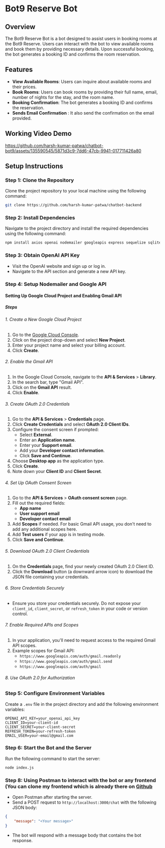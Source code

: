 # Bot9 Reserve Bot

## Overview
The Bot9 Reserve Bot is a bot designed to assist users in booking rooms at the Bot9 Reserve. Users can interact with the bot to view available rooms and book them by providing necessary details. Upon successful booking, the bot generates a booking ID and confirms the room reservation.

## Features
- **View Available Rooms**: Users can inquire about available rooms and their prices.
- **Book Rooms**: Users can book rooms by providing their full name, email, number of nights for the stay, and the room name.
- **Booking Confirmation**: The bot generates a booking ID and confirms the reservation.
- **Sends Email Confirmation** : It also send the confirmation on the email provided.

## Working Video Demo


https://github.com/harsh-kumar-patwa/chatbot-bot9/assets/135590545/5871d3c9-7dd6-47cb-9941-017711426a80




## Setup Instructions

### Step 1: Clone the Repository
Clone the project repository to your local machine using the following command:
```bash
git clone https://github.com/harsh-kumar-patwa/chatbot-backend
```

### Step 2: Install Dependencies
Navigate to the project directory and install the required dependencies using the following command:
```bash
npm install axios openai nodemailer googleapis express sequelize sqlite3 
```

### Step 3: Obtain OpenAI API Key
- Visit the OpenAI website and sign up or log in.
- Navigate to the API section and generate a new API key.
  

### Step 4: Setup Nodemailer and Google API
  #### Setting Up Google Cloud Project and Enabling Gmail API

  ##### Steps

###### 1. Create a New Google Cloud Project

1. Go to the [Google Cloud Console](https://console.cloud.google.com/).
2. Click on the project drop-down and select **New Project**.
3. Enter your project name and select your billing account.
4. Click **Create**.

###### 2. Enable the Gmail API

1. In the Google Cloud Console, navigate to the **API & Services** > **Library**.
2. In the search bar, type "Gmail API".
3. Click on the **Gmail API** result.
4. Click **Enable**.

###### 3. Create OAuth 2.0 Credentials

1. Go to the **API & Services** > **Credentials** page.
2. Click **Create Credentials** and select **OAuth 2.0 Client IDs**.
3. Configure the consent screen if prompted:
    - Select **External**.
    - Enter an **Application name**.
    - Enter your **Support email**.
    - Add your **Developer contact information**.
    - Click **Save and Continue**.
4. Choose **Desktop app** as the application type.
5. Click **Create**.
6. Note down your **Client ID** and **Client Secret**.

###### 4. Set Up OAuth Consent Screen

1. Go to the **API & Services** > **OAuth consent screen** page.
2. Fill out the required fields:
    - **App name**
    - **User support email**
    - **Developer contact email**
3. Add **Scopes** if needed. For basic Gmail API usage, you don't need to add any additional scopes here.
4. Add **Test users** if your app is in testing mode.
5. Click **Save and Continue**.

###### 5. Download OAuth 2.0 Client Credentials

1. On the **Credentials** page, find your newly created OAuth 2.0 Client ID.
2. Click the **Download** button (a downward arrow icon) to download the JSON file containing your credentials.

###### 6. Store Credentials Securely

- Ensure you store your credentials securely. Do not expose your `client_id`, `client_secret`, or `refresh_token` in your code or version control.

###### 7. Enable Required APIs and Scopes

1. In your application, you'll need to request access to the required Gmail API scopes.
2. Example scopes for Gmail API:
    - `https://www.googleapis.com/auth/gmail.readonly`
    - `https://www.googleapis.com/auth/gmail.send`
    - `https://www.googleapis.com/auth/gmail`

###### 8. Use OAuth 2.0 for Authorization

### Step 5: Configure Environment Variables
Create a `.env` file in the project directory and add the following environment variables:
```env
OPENAI_API_KEY=your_openai_api_key
CLIENT_ID=your-client-id
CLIENT_SECRET=your-client-secret
REFRESH_TOKEN=your-refresh-token
EMAIL_USER=your-email@gmail.com

```

### Step 6: Start the Bot and the Server

Run the following command to start the server:
```bash
node index.js
```


### Step 8: Using Postman to interact with the bot or any frontend (You can clone my frontend which is already there on [Github](https://github.com/harsh-kumar-patwa/chatbot-frontend)
- Open Postman after starting the server.
- Send a POST request to `http://localhost:3000/chat` with the following JSON body:
```json
{
    "message": "<Your message>"
}
```
- The bot will respond with a message body that contains the bot response.


